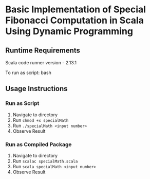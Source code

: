 # Basic Implementation of Special Fibonacci Computation in Scala Using Dynamic Programming

## Runtime Requirements

Scala code runner version - 2.13.1

To run as script: bash

## Usage Instructions

### Run as Script

1. Navigate to directory
2. Run `chmod +x specialMath`
3. Run `./specialMath <input number>`
4. Observe Result

### Run as Compiled Package

1. Navigate to directory
2. Run `scalac specialMath.scala`
3. Run `scala specialMath <input number>`
4. Observe Result
